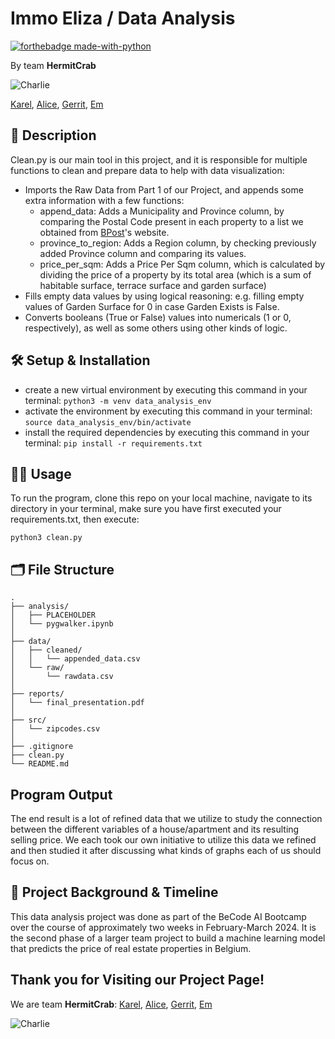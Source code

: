 # Immo Eliza / Data Analysis

[![forthebadge made-with-python](https://ForTheBadge.com/images/badges/made-with-python.svg)](https://www.python.org/)

By team **HermitCrab**

![Charlie](https://cdn.discordapp.com/attachments/1209053035783913502/1214893521212018758/Charlie_100.png?ex=65fac4c3&is=65e84fc3&hm=94b0516c554dd30961f302b9316335a39425fa5860f6e43573d214acceb567cc&)

[Karel](https://www.linkedin.com/in/karel-rodriguez-duran/), [Alice](https://www.linkedin.com/in/alice-edcm/), [Gerrit](https://www.linkedin.com/in/gerrit-geeraerts-143488141/), [Em](https://www.linkedin.com/in/mirunasuru/)

## 📖 Description

Clean.py is our main tool in this project, and it is responsible for multiple functions to clean and prepare data to help with data visualization:

* Imports the Raw Data from Part 1 of our Project, and appends some extra information with a few functions:
  * append_data: Adds a Municipality and Province column, by comparing the Postal Code present in each property to a list we obtained from [BPost](https://www.bpost.be/nl/postcodevalidatie-tool)'s website.
  * province_to_region: Adds a Region column, by checking previously added Province column and comparing its values.
  * price_per_sqm: Adds a Price Per Sqm column, which is calculated by dividing the price of a property by its total area (which is a sum of habitable surface, terrace surface and garden surface)
* Fills empty data values by using logical reasoning: e.g. filling empty values of Garden Surface for 0 in case Garden Exists is False.
* Converts booleans (True or False) values into numericals (1 or 0, respectively), as well as some others using other kinds of logic.

## 🛠️ Setup & Installation

- create a new virtual environment by executing this command in your terminal:
  `python3 -m venv data_analysis_env`
- activate the environment by executing this command in your terminal:
  `source data_analysis_env/bin/activate`
- install the required dependencies by executing this command in your terminal:
  `pip install -r requirements.txt`

## 👩‍💻 Usage

To run the program, clone this repo on your local machine, navigate to its directory in your terminal, make sure you have first executed your requirements.txt, then execute:

```
python3 clean.py
```

## 🗂️ File Structure

```
.
├── analysis/
│   ├── PLACEHOLDER
│   └── pygwalker.ipynb
│
├── data/
│   ├── cleaned/
│   │   └── appended_data.csv
│   └── raw/
│       └── rawdata.csv
│
├── reports/
│   └── final_presentation.pdf
│
├── src/
│   └── zipcodes.csv
│
├── .gitignore
├── clean.py
└── README.md
```

## Program Output

The end result is a lot of refined data that we utilize to study the connection between the different variables of a house/apartment and its resulting selling price. We each took our own initiative to utilize this data we refined and then studied it after discussing what kinds of graphs each of us should focus on.

## 📂 Project Background & Timeline

This data analysis project was done as part of the BeCode AI Bootcamp over the course of approximately two weeks in February-March 2024.
It is the second phase of a larger team project to build a machine learning model that predicts the price of real estate properties in Belgium.

## Thank you for Visiting our Project Page!

We are team **HermitCrab**: [Karel](https://www.linkedin.com/in/karel-rodriguez-duran/), [Alice](https://www.linkedin.com/in/alice-edcm/), [Gerrit](https://www.linkedin.com/in/gerrit-geeraerts-143488141/), [Em](https://www.linkedin.com/in/mirunasuru/)

![Charlie](https://cdn.discordapp.com/attachments/1209053035783913502/1214891793930526760/Charlie.png?ex=65fac327&is=65e84e27&hm=4acdc82dfbc91b7bea6fd4c50ce1a4a21806aa089252e7dfd11c5cb65c19ff00&)
